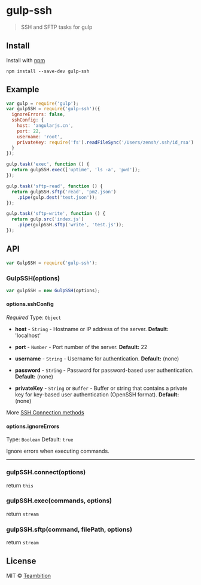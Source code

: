 # gulp-ssh

> SSH and SFTP tasks for gulp


## Install

Install with [npm](https://npmjs.org/package/gulp-ssh)

```
npm install --save-dev gulp-ssh
```


## Example

```js
var gulp = require('gulp');
var gulpSSH = require('gulp-ssh')({
  ignoreErrors: false,
  sshConfig: {
    host: 'angularjs.cn',
    port: 22,
    username: 'root',
    privateKey: require('fs').readFileSync('/Users/zensh/.ssh/id_rsa')
  }
});

gulp.task('exec', function () {
  return gulpSSH.exec(['uptime', 'ls -a', 'pwd']);
});

gulp.task('sftp-read', function () {
  return gulpSSH.sftp('read', 'pm2.json')
    .pipe(gulp.dest('test.json'));
});

gulp.task('sftp-write', function () {
  return gulp.src('index.js')
    .pipe(gulpSSH.sftp('write', 'test.js'));
});
```

## API

```js
var GulpSSH = require('gulp-ssh');
```

### GulpSSH(options)

```js
var gulpSSH = new GulpSSH(options);
```

#### options.sshConfig

*Required*
Type: `Object`

* **host** - `String` - Hostname or IP address of the server. **Default:** 'localhost'

* **port** - `Number` - Port number of the server. **Default:** 22

* **username** - `String` - Username for authentication. **Default:** (none)

* **password** - `String` - Password for password-based user authentication. **Default:** (none)

* **privateKey** - `String` or `Buffer` - Buffer or string that contains a private key for key-based user authentication (OpenSSH format). **Default:** (none)

More [SSH Connection methods](https://github.com/mscdex/ssh2#connection-methods)

#### options.ignoreErrors

Type: `Boolean`
Default: `true`

Ignore errors when executing commands.

*****

### gulpSSH.connect(options)

return `this`

### gulpSSH.exec(commands, options)

return `stream`

### gulpSSH.sftp(command, filePath, options)

return `stream`


## License

MIT © [Teambition](http://teambition.com)
